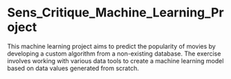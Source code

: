 # Sens_Critique_Machine_Learning_Project
This machine learning project aims to predict the popularity of movies by developing a custom algorithm from a non-existing database. The exercise involves working with various data tools to create a machine learning model based on data values generated from scratch.
